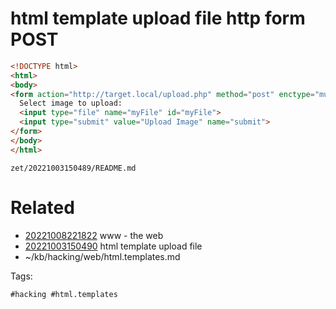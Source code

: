 # html template upload file http form POST
```html
<!DOCTYPE html>
<html>
<body>
<form action="http://target.local/upload.php" method="post" enctype="multipart/form-data">
  Select image to upload:
  <input type="file" name="myFile" id="myFile">
  <input type="submit" value="Upload Image" name="submit">
</form>
</body>
</html>
```

` zet/20221003150489/README.md `

# Related

- [20221008221822](/zet/20221008221822/README.md) www - the web
- [20221003150490](/zet/20221003150490/README.md) html template upload file
- ~/kb/hacking/web/html.templates.md

Tags:

    #hacking #html.templates 

